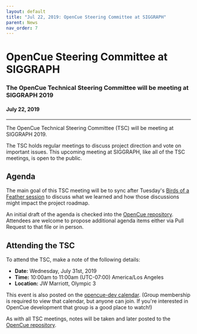 ```yaml
---
layout: default
title: "Jul 22, 2019: OpenCue Steering Committee at SIGGRAPH"
parent: News
nav_order: 7
---
```


# OpenCue Steering Committee at SIGGRAPH

### The OpenCue Technical Steering Committee will be meeting at SIGGRAPH 2019

#### July 22, 2019

---

The OpenCue Technical Steering Committee (TSC) will be meeting at SIGGRAPH 2019.

The TSC holds regular meetings to discuss project direction and vote on important issues.
This upcoming meeting at SIGGRAPH, like all of the TSC meetings, is open to the public.

## Agenda

The main goal of this TSC meeting will be to sync after Tuesday's
[Birds of a Feather session](/blog/2019/07/08/opencue-roadmap-at-siggraph/) to discuss what
we learned and how those discussions might impact the project roadmap.

An initial draft of the agenda is checked into the
[OpenCue repository](https://github.com/AcademySoftwareFoundation/OpenCue/blob/master/tsc/meetings/2019-07-31.md).
Attendees are welcome to propose additional agenda items either via Pull Request to that
file or in person.

## Attending the TSC

To attend the TSC, make a note of the following details:

- **Date:** Wednesday, July 31st, 2019
- **Time:** 10:00am to 11:00am (UTC-07:00) America/Los Angeles
- **Location:** JW Marriott, Olympic 3

This event is also posted on the
[opencue-dev calendar](https://lists.aswf.io/g/opencue-dev/viewevent?eventid=494955&calstart=2019-07-31).
(Group membership is required to view that calendar, but anyone can join. If you're interested
in OpenCue development that group is a good place to watch!)

As with all TSC meetings, notes will be taken and later posted to the
[OpenCue repository](https://github.com/AcademySoftwareFoundation/OpenCue/tree/master/tsc/meetings).